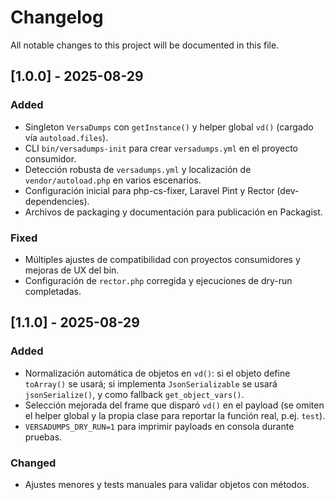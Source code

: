 # Changelog

All notable changes to this project will be documented in this file.

## [1.0.0] - 2025-08-29
### Added
- Singleton `VersaDumps` con `getInstance()` y helper global `vd()` (cargado vía `autoload.files`).
- CLI `bin/versadumps-init` para crear `versadumps.yml` en el proyecto consumidor.
- Detección robusta de `versadumps.yml` y localización de `vendor/autoload.php` en varios escenarios.
- Configuración inicial para php-cs-fixer, Laravel Pint y Rector (dev-dependencies).
- Archivos de packaging y documentación para publicación en Packagist.

### Fixed
- Múltiples ajustes de compatibilidad con proyectos consumidores y mejoras de UX del bin.
- Configuración de `rector.php` corregida y ejecuciones de dry-run completadas.

## [1.1.0] - 2025-08-29
### Added
- Normalización automática de objetos en `vd()`: si el objeto define `toArray()` se usará; si implementa `JsonSerializable` se usará `jsonSerialize()`, y como fallback `get_object_vars()`.
- Selección mejorada del frame que disparó `vd()` en el payload (se omiten el helper global y la propia clase para reportar la función real, p.ej. `test`).
- `VERSADUMPS_DRY_RUN=1` para imprimir payloads en consola durante pruebas.

### Changed
- Ajustes menores y tests manuales para validar objetos con métodos.

